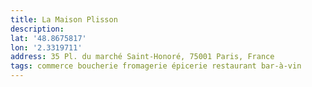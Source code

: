 ```yaml
---
title: La Maison Plisson
description:
lat: '48.8675817'
lon: '2.3319711'
address: 35 Pl. du marché Saint-Honoré, 75001 Paris, France
tags: commerce boucherie fromagerie épicerie restaurant bar-à-vin
---
```

